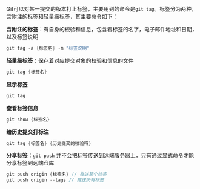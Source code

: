 
Git可以对某一提交的版本打上标签，主要用到的命令是`git tag`。标签分为两种，含附注的标签和轻量级标签，其主要命令如下：

**含附注的标签**：有自身的校验和信息，包含着标签的名字，电子邮件地址和日期，以及标签说明
```cpp
git tag -a {标签名} -m "标签说明"  
```

**轻量级标签**：保存着对应提交对象的校验和信息的文件
```cpp
git tag {标签名}
```

**显示标签**
```cpp
git tag
```

**查看标签信息**
```cpp
git show {标签名}
```

**给历史提交打标注**
```cpp
git tag {标签名} {历史提交的校验符}
```

**分享标签**：`git push` 并不会把标签传送到远端服务器上，只有通过显式命令才能分享标签到远端仓库
```cpp
git push origin {标签名} // 推送某个标签
git push origin --tags // 推送所有标签
```
